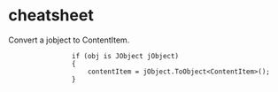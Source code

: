 # cheatsheet

Convert a jobject to ContentItem.
```
                if (obj is JObject jObject)
                {
                    contentItem = jObject.ToObject<ContentItem>();
                }
```

